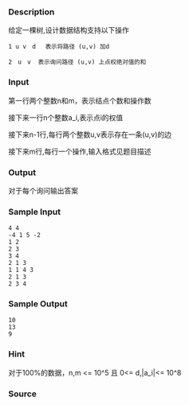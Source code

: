 
### Description
 给定一棵树,设计数据结构支持以下操作

    1 u v　d　 表示将路径 (u,v) 加d

    2　u　v  表示询问路径 (u,v) 上点权绝对值的和

### Input
第一行两个整数n和m，表示结点个数和操作数

接下来一行n个整数a_i,表示点i的权值

接下来n-1行,每行两个整数u,v表示存在一条(u,v)的边

接下来m行,每行一个操作,输入格式见题目描述


### Output
对于每个询问输出答案

### Sample Input
    4 4
    -4 1 5 -2
    1 2
    2 3
    3 4
    2 1 3
    1 1 4 3
    2 1 3
    2 3 4
### Sample Output
    10
    13
    9
### Hint
对于100%的数据，n,m <= 10^5 且 0<= d,|a_i|<= 10^8

### Source

